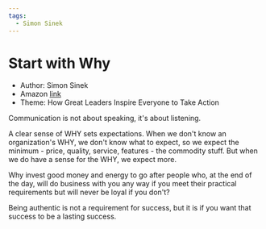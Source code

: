 ```yaml
---
tags:
  - Simon Sinek
---
```


# Start with Why

- Author: Simon Sinek
- Amazon [link](https://a.co/d/73zmSe4)
- Theme: How Great Leaders Inspire Everyone to Take Action

Communication is not about speaking, it's about listening.

A clear sense of WHY sets expectations. When we don't know an organization's WHY, we don't know what to expect, so we expect the minimum - price, quality, service, features - the commodity stuff. But when we do have a sense for the WHY, we expect more.

Why invest good money and energy to go after people who, at the end of the day, will do business with you any way if you meet their practical requirements but will never be loyal if you don't?

Being authentic is not a requirement for success, but it is if you want that success to be a lasting success.
